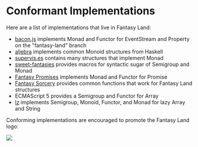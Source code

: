 # Conformant Implementations

Here are a list of implementations that live in Fantasy Land:

* [bacon.js](https://github.com/raimohanska/bacon.js) implements
  Monad and Functor for EventStream and Property on the "fantasy-land" branch
* [aljebra](https://github.com/markandrus/aljebra) implements common
  Monoid structures from Haskell
* [supervis.es](https://github.com/raganwald/supervis.es) contains many
  structures that implement Monad
* [sweet-fantasies](https://github.com/pufuwozu/sweet-fantasies) provides
  macros for syntactic sugar of Semigroup and Monad
* [Fantasy Promises](https://github.com/pufuwozu/fantasy-promises)
  implements Monad and Functor for Promise
* [Fantasy Sorcery](https://github.com/pufuwozu/fantasy-sorcery)
  provides common functions that work for Fantasy Land structures
* ECMAScript 5 provides a Semigroup and Functor for Array
* [lz](https://github.com/goatslacker/lz) implements Semigroup, Monoid, Functor, and Monad for lazy Array and String

Conforming implementations are encouraged to promote the Fantasy Land logo:

![](logo.png)

